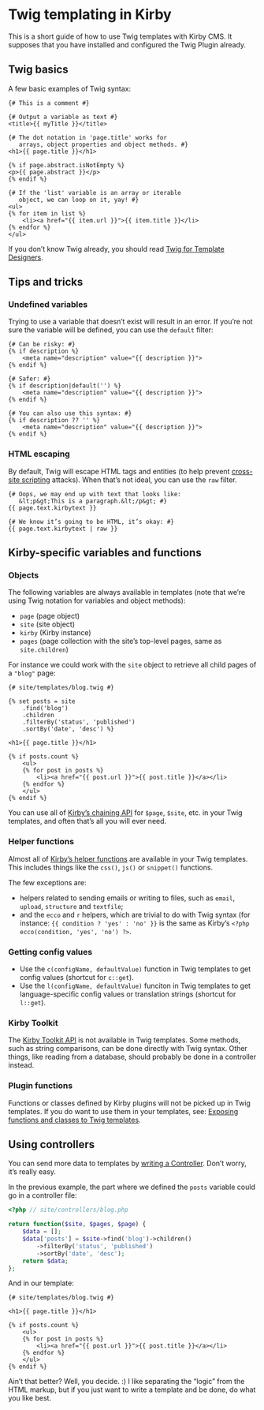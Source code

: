 Twig templating in Kirby
========================

This is a short guide of how to use Twig templates with Kirby CMS. It supposes that you have installed and configured the Twig Plugin already.


Twig basics
-----------

A few basic examples of Twig syntax:

```twig
{# This is a comment #}

{# Output a variable as text #}
<title>{{ myTitle }}</title>

{# The dot notation in 'page.title' works for
   arrays, object properties and object methods. #}
<h1>{{ page.title }}</h1>

{% if page.abstract.isNotEmpty %}
<p>{{ page.abstract }}</p>
{% endif %}

{# If the 'list' variable is an array or iterable
   object, we can loop on it, yay! #}
<ul>
{% for item in list %}
    <li><a href="{{ item.url }}">{{ item.title }}</li>
{% endfor %}
</ul>
```

If you don’t know Twig already, you should read [Twig for Template Designers](http://twig.sensiolabs.org/doc/templates.html).


Tips and tricks
---------------

### Undefined variables

Trying to use a variable that doesn’t exist will result in an error. If you’re not sure the variable will be defined, you can use the `default` filter:

```twig
{# Can be risky: #}
{% if description %}
    <meta name="description" value="{{ description }}">
{% endif %}

{# Safer: #}
{% if description|default('') %}
    <meta name="description" value="{{ description }}">
{% endif %}

{# You can also use this syntax: #}
{% if description ?? '' %}
    <meta name="description" value="{{ description }}">
{% endif %}
```

### HTML escaping

By default, Twig will escape HTML tags and entities (to help prevent [cross-site scripting](https://en.wikipedia.org/wiki/Cross-site_scripting) attacks). When that’s not ideal, you can use the `raw` filter.

```twig
{# Oops, we may end up with text that looks like:
   &lt;p&gt;This is a paragraph.&lt;/p&gt; #}
{{ page.text.kirbytext }}

{# We know it’s going to be HTML, it’s okay: #}
{{ page.text.kirbytext | raw }}
```


Kirby-specific variables and functions
--------------------------------------

### Objects

The following variables are always available in templates (note that we’re using Twig notation for variables and object methods):

-   `page` (page object)
-   `site` (site object)
-   `kirby` (Kirby instance)
-   `pages` (page collection with the site’s top-level pages, same as `site.children`)

For instance we could work with the `site` object to retrieve all child pages of a `"blog"` page:

```twig
{# site/templates/blog.twig #}

{% set posts = site
    .find('blog')
    .children
    .filterBy('status', 'published')
    .sortBy('date', 'desc') %}

<h1>{{ page.title }}</h1>

{% if posts.count %}
    <ul>
    {% for post in posts %}
        <li><a href="{{ post.url }}">{{ post.title }}</a></li>
    {% endfor %}
    </ul>
{% endif %}
```

You can use all of [Kirby’s chaining API](https://getkirby.com/docs/templates/api) for `$page`, `$site`, etc. in your Twig templates, and often that’s all you will ever need.

### Helper functions

Almost all of [Kirby’s helper functions](https://getkirby.com/docs/cheatsheet#helpers) are available in your Twig templates. This includes things like the `css()`, `js()` or `snippet()` functions.

The few exceptions are:

-   helpers related to sending emails or writing to files, such as `email`, `upload`, `structure` and `textfile`;
-   and the `ecco` and `r` helpers, which are trivial to do with Twig syntax (for instance: `{{ condition ? 'yes' : 'no' }}` is the same as Kirby’s `<?php ecco(condition, 'yes', 'no') ?>`.

### Getting config values

-   Use the `c(configName, defaultValue)` function in Twig templates to get config values (shortcut for `c::get`).
-   Use the `l(configName, defaultValue)` funciton in Twig templates to get language-specific config values or translation strings (shortcut for `l::get`).

### Kirby Toolkit

The [Kirby Toolkit API](https://getkirby.com/docs/toolkit/api) is not available in Twig templates. Some methods, such as string comparisons, can be done directly with Twig syntax. Other things, like reading from a database, should probably be done in a controller instead.

### Plugin functions

Functions or classes defined by Kirby plugins will not be picked up in Twig templates. If you do want to use them in your templates, see: [Exposing functions and classes to Twig templates](functions.md).


Using controllers
-----------------

You can send more data to templates by [writing a Controller](https://getkirby.com/docs/developer-guide/advanced/controllers). Don’t worry, it’s really easy.

In the previous example, the part where we defined the `posts` variable could go in a controller file:

```php
<?php // site/controllers/blog.php

return function($site, $pages, $page) {
    $data = [];
    $data['posts'] = $site->find('blog')->children()
        ->filterBy('status', 'published')
        ->sortBy('date', 'desc');
    return $data;
};
```

And in our template:

```twig
{# site/templates/blog.twig #}

<h1>{{ page.title }}</h1>

{% if posts.count %}
    <ul>
    {% for post in posts %}
        <li><a href="{{ post.url }}">{{ post.title }}</a></li>
    {% endfor %}
    </ul>
{% endif %}
```

Ain’t that better? Well, you decide. :) I like separating the “logic” from the HTML markup, but if you just want to write a template and be done, do what you like best.
